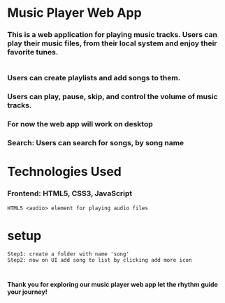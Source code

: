 # Music Player Web App
### This is a web application for playing music tracks. Users can play their music files, from their local system  and enjoy their favorite tunes.
#
### Users can create playlists and add songs to them.
### Users can play, pause, skip, and control the volume of music tracks.
### For now the web app will work on desktop 
### Search: Users can search for songs, by song name
#
# Technologies Used
###  Frontend: HTML5, CSS3, JavaScript

```
HTML5 <audio> element for playing audio files
```
#
# setup
``` 
Step1: create a folder with name 'song'
Step2: now on UI add song to list by clicking add more icon
```
#
**Thank you for exploring our music player web app let the rhythm guide your journey!**